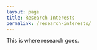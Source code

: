 ```yaml
---
layout: page
title: Research Interests
permalink: /research-interests/
---
```


This is where research goes. 
